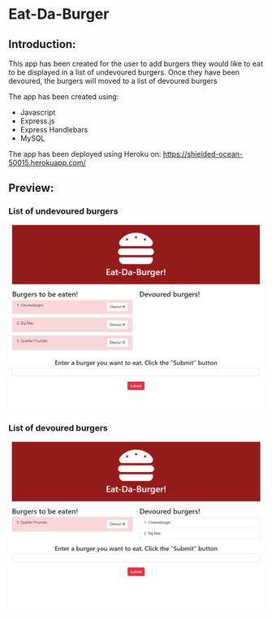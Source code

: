 # Eat-Da-Burger

## Introduction: 

This app has been created for the user to add burgers they would like to eat to be displayed in a list of undevoured burgers. Once they have been devoured, the burgers will moved to a list of devoured burgers

The app has been created using: 
* Javascript
* Express.js
* Express Handlebars
* MySQL

The app has been deployed using Heroku on: https://shielded-ocean-50015.herokuapp.com/

## Preview: 

### List of undevoured burgers

![Initial-view](assets/initial-view.PNG)

### List of devoured burgers

![Devoured-view](assets/devoured-view.PNG)
